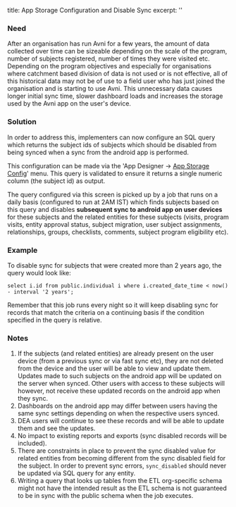 title: App Storage Configuration and Disable Sync
excerpt: ''
### Need

After an organisation has run Avni for a few years, the amount of data collected over time can be sizeable depending on the scale of the program, number of subjects registered, number of times they were visited etc. Depending on the program objectives and especially for organisations where catchment based division of data is not used or is not effective, all of this historical data may not be of use to a field user who has just joined the organisation and is starting to use Avni. This unnecessary data causes longer initial sync time, slower dashboard loads and increases the storage used by the Avni app on the user's device.

### Solution

In order to address this, implementers can now configure an SQL query which returns the subject ids of subjects which should be disabled from being synced when a sync from the android app is performed.

This configuration can be made via the 'App Designer -> [App Storage Config](https://app.avniproject.org/#/appdesigner/appStorageConfig)' menu. This query is validated to ensure it returns a single numeric column (the subject id) as output.

The query configured via this screen is picked up by a job that runs on a daily basis (configured to run at 2AM IST) which finds subjects based on this query and disables **subsequent sync to android app on user devices** for these subjects and the related entities for these subjects (visits, program visits, entity approval status, subject migration, user subject assignments, relationships, groups, checklists, comments, subject program eligibility etc).

### Example

To disable sync for subjects that were created more than 2 years ago, the query would look like:

`select i.id from public.individual i where i.created_date_time < now() - interval '2 years';`

Remember that this job runs every night so it will keep disabling sync for records that match the criteria on a continuing basis if the condition specified in the query is relative.

### Notes

1. If the subjects (and related entities) are already present on the user device (from a previous sync or via fast sync etc), they are not deleted from the device and the user will be able to view and update them. Updates made to such subjects on the android app will be updated on the server when synced. Other users with access to these subjects will however, not receive these updated records on the android app when they sync.
2. Dashboards on the android app may differ between users having the same sync settings depending on when the respective users synced.
3. DEA users will continue to see these records and will be able to update them and see the updates.
4. No impact to existing reports and exports (sync disabled records will be included).
5. There are constraints in place to prevent the sync disabled value for related entities from becoming different from the sync disabled field for the subject. In order to prevent sync errors, `sync_disabled` should never be updated via SQL query for any entity.
6. Writing a query that looks up tables from the ETL org-specific schema might not have the intended result as the ETL schema is not guaranteed to be in sync with the public schema when the job executes.
